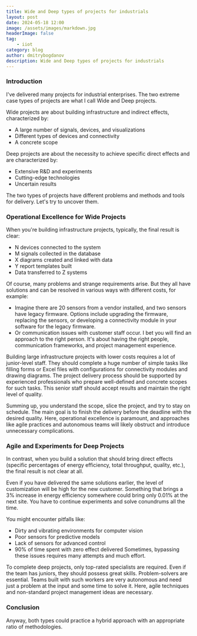 ```yaml
---
title: Wide and Deep types of projects for industrials
layout: post
date: 2024-05-18 12:00
image: /assets/images/markdown.jpg
headerImage: false
tag:
    - iiot
category: blog
author: dmitrybogdanov
description: Wide and Deep types of projects for industrials
---
```


### Introduction

I've delivered many projects for industrial enterprises. The two extreme case types of projects are what I call Wide and Deep projects.

Wide projects are about building infrastructure and indirect effects, characterized by:
- A large number of signals, devices, and visualizations
- Different types of devices and connectivity
- A concrete scope

Deep projects are about the necessity to achieve specific direct effects and are characterized by:
- Extensive R&D and experiments
- Cutting-edge technologies
- Uncertain results

The two types of projects have different problems and methods and tools for delivery. Let's try to uncover them.

### Operational Excellence for Wide Projects
When you're building infrastructure projects, typically, the final result is clear:
- N devices connected to the system
- M signals collected in the database
- X diagrams created and linked with data
- Y report templates built
- Data transferred to Z systems

Of course, many problems and strange requirements arise. But they all have solutions and can be resolved in various ways with different costs, for example:
- Imagine there are 20 sensors from a vendor installed, and two sensors have legacy firmware. Options include upgrading the firmware, replacing the sensors, or developing a connectivity module in your software for the legacy firmware.
- Or communication issues with customer staff occur. I bet you will find an approach to the right person. It's about having the right people, communication frameworks, and project management experience.

Building large infrastructure projects with lower costs requires a lot of junior-level staff. They should complete a huge number of simple tasks like filling forms or Excel files with configurations for connectivity modules and drawing diagrams. The project delivery process should be supported by experienced professionals who prepare well-defined and concrete scopes for such tasks. This senior staff should accept results and maintain the right level of quality.

Summing up, you understand the scope, slice the project, and try to stay on schedule. The main goal is to finish the delivery before the deadline with the desired quality. Here, operational excellence is paramount, and approaches like agile practices and autonomous teams will likely obstruct and introduce unnecessary complications.

### Agile and Experiments for Deep Projects
In contrast, when you build a solution that should bring direct effects (specific percentages of energy efficiency, total throughput, quality, etc.), the final result is not clear at all.

Even if you have delivered the same solutions earlier, the level of customization will be high for the new customer. Something that brings a 3% increase in energy efficiency somewhere could bring only 0.01% at the next site. You have to continue experiments and solve conundrums all the time.

You might encounter pitfalls like:
- Dirty and vibrating environments for computer vision
- Poor sensors for predictive models
- Lack of sensors for advanced control
- 90% of time spent with zero effect delivered
Sometimes, bypassing these issues requires many attempts and much effort.

To complete deep projects, only top-rated specialists are required. Even if the team has juniors, they should possess great skills. Problem-solvers are essential. Teams built with such workers are very autonomous and need just a problem at the input and some time to solve it. Here, agile techniques and non-standard project management ideas are necessary.

### Conclusion
Anyway, both types could practice a hybrid approach with an appropriate ratio of methodologies.